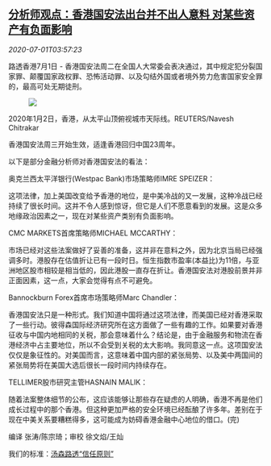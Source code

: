 <!--1593577396000-->
[分析师观点：香港国安法出台并不出人意料 对某些资产有负面影响](https://cn.reuters.com/article/analyst-view-hk-legislation-market-0701-idCNKBS24249V)
------

<div><i>2020-07-01T03:57:23</i></div><div class="StandardArticleBody_body"><p>路透香港7月1日 - 香港国安法周二在全国人大常委会表决通过，其中规定犯分裂国家罪、颠覆国家政权罪、恐怖活动罪、以及勾结外国或者境外势力危害国家安全罪的，最高可处无期徒刑。 </p><div class="PrimaryAsset_container"><div class="Image_container" tabindex="-1"><figure class="Image_zoom" style="padding-bottom:"><div class="LazyImage_container LazyImage_dark" style="background-image:none"><img src="//s2.reutersmedia.net/resources/r/?m=02&amp;d=20200701&amp;t=2&amp;i=1524221066&amp;r=LYNXMPEG602LG&amp;w=600" aria-label="2020年1月2日，香港，从太平山顶俯视城市天际线。REUTERS/Navesh Chitrakar"/><div class="LazyImage_image LazyImage_fallback" style="background-image:url(//s2.reutersmedia.net/resources/r/?m=02&amp;d=20200701&amp;t=2&amp;i=1524221066&amp;r=LYNXMPEG602LG&amp;w=600);background-position:center center;background-color:inherit"></div></div><div class="Image_expand-button" aria-label="Expand Image Slideshow" role="button" tabindex="0"></div></figure><figcaption><div class="Image_caption"><span>2020年1月2日，香港，从太平山顶俯视城市天际线。REUTERS/Navesh Chitrakar</span></div></figcaption></div></div><p>香港国安法周三开始生效，适逢香港回归中国23周年。 </p><p>以下是部分金融分析师对香港国安法的看法： </p><p>奥克兰西太平洋银行(Westpac Bank)市场策略师IMRE SPEIZER： </p><p>这项法律，加上美国改变给予香港的地位，是中美冷战的又一发展，这种冷战已经持续了很长时间。这并不令人感到惊讶，但它是人们不愿意看到的发展。这是众多地缘政治因素之一，现在对某些资产类别有负面影响。 </p><p>CMC MARKETS首席策略师MICHAEL MCCARTHY： </p><p>市场已经对这些法案做好了妥善的准备，这并非在意料之外，因为北京当局已经强调多时。港股存在估值折让已有一段时日。恒生指数市盈率(本益比)为11倍，与亚洲地区股市相较是相当低的，因此港股一直存在折让。香港国安法对港股前景并非正面因素，这一点，大家会觉得有点不可避免。 </p><p>Bannockburn Forex首席市场策略师Marc Chandler：     </p><p>香港国安法只是一种形式。我们知道中国将通过这项法律，而美国已经对香港采取了一些行动。彼得森国际经济研究所在这方面做了一些有趣的工作。如果要对香港征收与中国内地相同的关税，那会意味着什么？结论是，由于金融服务和物流在香港经济中占主要地位，所以不会受到关税的太大影响。我同意这一点。这项国安法仅仅是象征性的。对美国而言，这意味着中国内部的紧张局势、以及美中两国间的紧张局势将在美国大选后很长一段时间内持续存在。 </p><p>TELLIMER股市研究主管HASNAIN MALIK： </p><p>随着法案整体细节的公布，这应该能够让那些存在疑虑的人明确，香港不再是他们成长过程中的那个香港。但这种更加严格的安全环境已经酝酿了许多年。差别在于现在中美关系要糟糕得多，这可能成为妨碍香港金融中心地位的借口。(完) </p><div class="Attribution_container"><div class="Attribution_attribution"><p class="Attribution_content">编译 张涛/陈宗琦；审校 徐文焰/王灿 </p></div></div><div class="StandardArticleBody_trustBadgeContainer"><span class="StandardArticleBody_trustBadgeTitle">我们的标准：</span><span class="trustBadgeUrl"><a href="https://www.thomsonreuters.cn/content/dam/openweb/documents/pdf/china/brochures/about-us-1.pdf">汤森路透“信任原则”</a></span></div></div>

